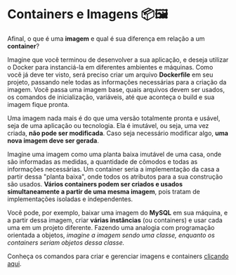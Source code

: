 # Containers e Imagens 📦🖼️

Afinal, o que é uma **imagem** e qual é sua diferença em relação a um **container**?

Imagine que você terminou de desenvolver a sua aplicação, e deseja utilizar o Docker para instanciá-la em diferentes ambientes e máquinas. Como você já deve ter visto, será preciso criar um arquivo **Dockerfile** em seu projeto, passando nele todas as informações necessárias para a criação da imagem. Você passa uma imagem base, quais arquivos devem ser usados, os comandos de inicialização, variáveis, até que aconteça o build e sua imagem fique pronta.

Uma imagem nada mais é do que uma versão totalmente pronta e usável, seja de uma aplicação ou tecnologia. Ela é imutável, ou seja, uma vez criada, **não pode ser modificada**. Caso seja necessário modificar algo, **uma nova imagem deve ser gerada**.

Imagine uma imagem como uma planta baixa imutável de uma casa, onde são informadas as medidas, a quantidade de cômodos e todas as informações necessárias. Um container seria a implementação da casa a partir dessa "planta baixa", onde todos os atributos para a sua construção são usados. **Vários containers podem ser criados e usados simultaneamente a partir de uma mesma imagem**, pois tratam de implementações isoladas e independentes.

Você pode, por exemplo, baixar uma imagem do **MySQL** em sua máquina, e a partir dessa imagem, criar **várias instâncias** (ou containers) e usar cada uma em um projeto diferente. Fazendo uma analogia com programação orientada a objetos, _imagine a imagem sendo uma classe, enquanto os containers seriam objetos dessa classe._

Conheça os comandos para criar e gerenciar imagens e containers [clicando aqui](./commands.md).